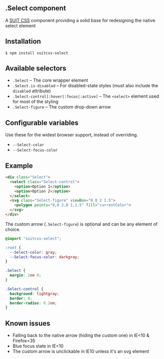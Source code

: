 ## .Select component

A [SUIT CSS](https://github.com/suitcss/suit/) component providing a solid base for redesigning the native select element

## Installation

```
$ npm install suitcss-select
```

## Available selectors

- `.Select` – The core wrapper element
- `.Select.is-disabled` – For disabled-state styles (must also include the `disabled` attribute)
- `.Select-control[:hover|:focus|:active]` – The `<select>` element used for most of the styling
- `.Select-figure` – The custom drop-down arrow

## Configurable variables

Use these for the widest browser support, instead of overriding.

- `--Select-color`
- `--Select-focus-color`

## Example

```html
<div class="Select">
  <select class="Select-control">
    <option>Option 1</option>
    <option>Option 2</option>
  </select>
  <svg class="Select-figure" viewBox="0 0 2 1.5">
    <polygon points="0,0 2,0 1,1.5" fill="currentColor">
  </svg>
</div>
```

The custom arrow (`.Select-figure`) is optional and can be any element of choice.

```css
@import "suitcss-select";

:root {
  --Select-color: gray;
  --Select-focus-color: darkgray;
}

.Select {
  margin: 2em 0;
}

.Select-control {
  background: lightgray;
  border: 0;
  border-radius: 0.2em;
}
```

## Known issues
- Falling back to the native arrow (hiding the custom one) in IE<10 & Firefox<35
- Blue focus state in IE<10
- The custom arrow is unclickable in IE10 unless it's an svg element

